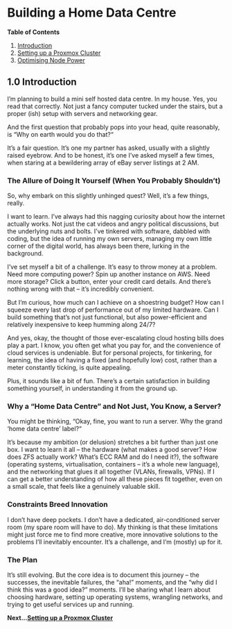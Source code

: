 # Building a Home Data Centre

**Table of Contents**

   1. [Introduction](#1-introduction)
   2. [Setting up a Proxmox Cluster](https://github.com/authorTom/home-data-centre/blob/main/documentation/setting-up-a-proxmox-cluster.md)
   3. [Optimising Node Power](https://github.com/authorTom/home-data-centre/blob/main/documentation/optimising-node-power.md)
## 1.0 Introduction
I’m planning to build a mini self hosted data centre. In my house. Yes, you read that correctly. Not just a fancy computer tucked under the stairs, but a proper (ish) setup with servers and networking gear.

And the first question that probably pops into your head, quite reasonably, is “Why on earth would you do that?“

It’s a fair question. It’s one my partner has asked, usually with a slightly raised eyebrow. And to be honest, it’s one I’ve asked myself a few times, when staring at a bewildering array of eBay server listings at 2 AM.

### The Allure of Doing It Yourself (When You Probably Shouldn’t)
So, why embark on this slightly unhinged quest? Well, it’s a few things, really.

I want to learn. I’ve always had this nagging curiosity about how the internet actually works. Not just the cat videos and angry political discussions, but the underlying nuts and bolts. I’ve tinkered with software, dabbled with coding, but the idea of running my own servers, managing my own little corner of the digital world, has always been there, lurking in the background.

I’ve set myself a bit of a challenge. It’s easy to throw money at a problem. Need more computing power? Spin up another instance on AWS. Need more storage? Click a button, enter your credit card details. And there’s nothing wrong with that – it’s incredibly convenient.

But I’m curious, how much can I achieve on a shoestring budget? How can I squeeze every last drop of performance out of my limited hardware. Can I build something that’s not just functional, but also power-efficient and relatively inexpensive to keep humming along 24/7?

And yes, okay, the thought of those ever-escalating cloud hosting bills does play a part. I know, you often get what you pay for, and the convenience of cloud services is undeniable. But for personal projects, for tinkering, for learning, the idea of having a fixed (and hopefully low) cost, rather than a meter constantly ticking, is quite appealing.

Plus, it sounds like a bit of fun. There’s a certain satisfaction in building something yourself, in understanding it from the ground up.

### Why a “Home Data Centre” and Not Just, You Know, a Server?
You might be thinking, “Okay, fine, you want to run a server. Why the grand ‘home data centre’ label?“

It’s because my ambition (or delusion) stretches a bit further than just one box. I want to learn it all – the hardware (what makes a good server? How does ZFS actually work? What’s ECC RAM and do I need it?), the software (operating systems, virtualisation, containers – it’s a whole new language), and the networking that glues it all together (VLANs, firewalls, VPNs). If I can get a better understanding of how all these pieces fit together, even on a small scale, that feels like a genuinely valuable skill.

### Constraints Breed Innovation
I don’t have deep pockets. I don’t have a dedicated, air-conditioned server room (my spare room will have to do). My thinking is that these limitations might just force me to find more creative, more innovative solutions to the problems I’ll inevitably encounter. It’s a challenge, and I’m (mostly) up for it.

### The Plan
It’s still evolving. But the core idea is to document this journey – the successes, the inevitable failures, the “aha!” moments, and the “why did I think this was a good idea?” moments. I’ll be sharing what I learn about choosing hardware, setting up operating systems, wrangling networks, and trying to get useful services up and running.

**Next...[Setting up a Proxmox Cluster](https://github.com/authorTom/home-data-centre/blob/main/documentation/setting-up-a-proxmox-cluster.md)**
